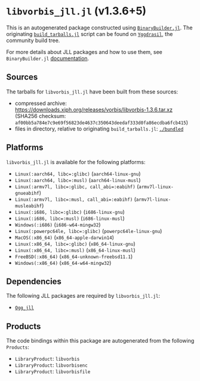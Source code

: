 # `libvorbis_jll.jl` (v1.3.6+5)

This is an autogenerated package constructed using [`BinaryBuilder.jl`](https://github.com/JuliaPackaging/BinaryBuilder.jl). The originating [`build_tarballs.jl`](https://github.com/JuliaPackaging/Yggdrasil/blob/9377f3d9ba726cfb50fd5c8f72289222dbe038df/L/libvorbis/build_tarballs.jl) script can be found on [`Yggdrasil`](https://github.com/JuliaPackaging/Yggdrasil/), the community build tree.

For more details about JLL packages and how to use them, see `BinaryBuilder.jl` [documentation](https://juliapackaging.github.io/BinaryBuilder.jl/dev/jll/).

## Sources

The tarballs for `libvorbis_jll.jl` have been built from these sources:

* compressed archive: https://downloads.xiph.org/releases/vorbis/libvorbis-1.3.6.tar.xz (SHA256 checksum: `af00bb5a784e7c9e69f56823de4637c350643deedaf333d0fa86ecdba6fcb415`)
* files in directory, relative to originating `build_tarballs.jl`: [`./bundled`](https://github.com/JuliaPackaging/Yggdrasil/tree/9377f3d9ba726cfb50fd5c8f72289222dbe038df/L/libvorbis/bundled)

## Platforms

`libvorbis_jll.jl` is available for the following platforms:

* `Linux(:aarch64, libc=:glibc)` (`aarch64-linux-gnu`)
* `Linux(:aarch64, libc=:musl)` (`aarch64-linux-musl`)
* `Linux(:armv7l, libc=:glibc, call_abi=:eabihf)` (`armv7l-linux-gnueabihf`)
* `Linux(:armv7l, libc=:musl, call_abi=:eabihf)` (`armv7l-linux-musleabihf`)
* `Linux(:i686, libc=:glibc)` (`i686-linux-gnu`)
* `Linux(:i686, libc=:musl)` (`i686-linux-musl`)
* `Windows(:i686)` (`i686-w64-mingw32`)
* `Linux(:powerpc64le, libc=:glibc)` (`powerpc64le-linux-gnu`)
* `MacOS(:x86_64)` (`x86_64-apple-darwin14`)
* `Linux(:x86_64, libc=:glibc)` (`x86_64-linux-gnu`)
* `Linux(:x86_64, libc=:musl)` (`x86_64-linux-musl`)
* `FreeBSD(:x86_64)` (`x86_64-unknown-freebsd11.1`)
* `Windows(:x86_64)` (`x86_64-w64-mingw32`)

## Dependencies

The following JLL packages are required by `libvorbis_jll.jl`:

* [`Ogg_jll`](https://github.com/JuliaBinaryWrappers/Ogg_jll.jl)

## Products

The code bindings within this package are autogenerated from the following `Products`:

* `LibraryProduct`: `libvorbis`
* `LibraryProduct`: `libvorbisenc`
* `LibraryProduct`: `libvorbisfile`
